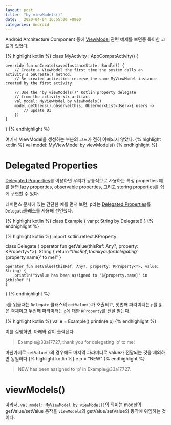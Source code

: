 ```yaml
---
layout: post
title:  "by viewModels()"
date:   2020-04-04 16:55:00 +0900
categories: Android
---
```


Android Architecture Component 중에 [ViewModel] 관련 예제를 보던중 특이한 코드가 있었다.

{% highlight kotlin %}
class MyActivity : AppCompatActivity() {

    override fun onCreate(savedInstanceState: Bundle?) {
        // Create a ViewModel the first time the system calls an activity's onCreate() method.
        // Re-created activities receive the same MyViewModel instance created by the first activity.

        // Use the 'by viewModels()' Kotlin property delegate
        // from the activity-ktx artifact
        val model: MyViewModel by viewModels()
        model.getUsers().observe(this, Observer<List<User>>{ users ->
            // update UI
        })
    }
}
{% endhighlight %}

여기서 ViewModel을 생성하는 부분의 코드가 전혀 이해되지 않았다.
{% highlight kotlin %}
val model: MyViewModel by viewModels()
{% endhighlight %}

# Delegated Properties
[Delegated Properties]를 이용하면 우리가 공통적으로 사용하는 특정 properties 
예를 들면 lazy properties, observable properties, 그리고 storing properties를 쉽게 구현할 수 있다. 

레퍼런스 문서에 있는 간단한 예를 먼저 보면, 
p라는 [Delegated Properties]를 `Delegate`클래스를 사용해 선언했다. 

{% highlight kotlin %}
class Example {
    var p: String by Delegate()
}
{% endhighlight %}

{% highlight kotlin %}
import kotlin.reflect.KProperty

class Delegate {
    operator fun getValue(thisRef: Any?, property: KProperty<*>): String {
        return "$thisRef, thank you for delegating '${property.name}' to me!"
    }
 
    operator fun setValue(thisRef: Any?, property: KProperty<*>, value: String) {
        println("$value has been assigned to '${property.name}' in $thisRef.")
    }
}
{% endhighlight %}

`p`를 읽을때는 `Delegate` 클래스의 `getValue()`가 호출되고,
첫번째 파라미터는 `p`를 읽은 객체이고 두번째 파라미터는 `p`에 대한 `KProperty`를 전달 받는다. 

{% highlight kotlin %}
val e = Example()
println(e.p)
{% endhighlight %}

이를 실행하면, 아래와 같이 출력된다.

> Example@33a17727, thank you for delegating ‘p’ to me!

마찬가지로 `setValue()`의 경우에도 마지막 파라미터로 value가 전달되는 것을 제외하면 동일하다
{% highlight kotlin %}
e.p = "NEW"
{% endhighlight %}

> NEW has been assigned to ‘p’ in Example@33a17727.

# viewModels()

따라서, `val model: MyViewModel by viewModel()`의 의미는 
model의 getValue/setValue 동작을 `viewModels`의 getValue/setValue의 동작에 위임하는 것이다. 


[ViewModel]: https://developer.android.com/topic/libraries/architecture/viewmodel
[Delegated Properties]: https://kotlinlang.org/docs/reference/delegated-properties.html